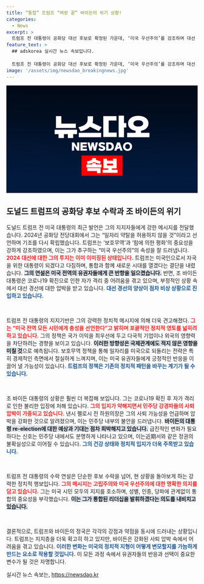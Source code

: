 ```yaml
---
title: “통합” 트럼프 “벼랑 끝” 바이든의 위기 상황!
categories:
  - News
excerpt: >
  트럼프 전 대통령이 공화당 대선 후보로 확정된 가운데, ‘미국 우선주의’를 강조하며 대선 출마를 선언했다. 반면, 바이든 대통령은 코로나19 확진으로 자택 격리 중이며 사퇴 압박에 시달리고 있다. 정치 지각변동이 예고된다!
feature_text: >
  ## adskorea 실시간 뉴스 속보입니다.

  트럼프 전 대통령이 공화당 대선 후보로 확정된 가운데, ‘미국 우선주의’를 강조하며 대선 출마를 선언했다. 반면, 바이든 대통령은 코로나19 확진으로 자택 격리 중이며 사퇴 압박에 시달리고 있다. 정치 지각변동이 예고된다!
image: '/assets/img/newsdao_breakingnews.jpg'
---
```


<p><img src="/assets/img/newsdao_breakingnews.jpg" alt="adskorea 속보" /></p>

<h2 data-ke-size="size26">도널드 트럼프의 공화당 후보 수락과 조 바이든의 위기</h2>

<p data-ke-size="size16">도널드 트럼프 전 미국 대통령의 최근 발언은 그의 지지자들에게 강한 메시지를 전달했습니다. 2024년 공화당 전당대회에서 그는 “일자리 약탈을 허용하지 않을 것”이라고 선언하며 기조를 다시 확립했습니다. 트럼프는 ‘보호무역’과 ‘힘에 의한 평화’의 중요성을 강하게 강조하였으며, 이는 그가 추구하는 “미국 우선주의”의 속성을 잘 드러냅니다. <b><span style="color: #ee2323;">2024 대선에 대한 그의 투지는 이미 이미징된 상태입니다.</span></b> 트럼프는 미국인으로서 자국을 위한 대통령이 되겠다고 다짐하며, 통합과 함께 새로운 시대를 열겠다는 결단을 내렸습니다. <b><span style="background-color: #21538527;">그의 연설은 미국 전역의 유권자들에게 큰 반향을 일으켰습니다.</span></b> 반면, 조 바이든 대통령은 코로나19 확진으로 인한 자가 격리 중 어려움을 겪고 있으며, 부정적인 상황 속에서 대선 경선에 대한 압박을 받고 있습니다. <b><span style="color: #1a5490;">대선 경선의 양상이 점차 비상 상황으로 진입하고 있습니다.</span></b></p>

<p data-ke-size="size16">&nbsp;</p>

<p>트럼프 전 대통령의 지지기반은 그의 강력한 정치적 메시지에 의해 더욱 견고해졌다. <b><span style="color: #ee2323;">그는 “미국 전역 모든 시민에게 충성을 선언한다”고 밝히며 포괄적인 정치적 영토를 넓히려 하고 있습니다.</span></b> 그의 정책은 국가 이익을 최우선에 두고 다국적 기업이나 외국의 영향력을 차단하려는 경향을 보이고 있습니다. <b><span style="background-color: #21538527;">이러한 방향성은 국제관계에도 적지 않은 영향을 미칠 것</span></b>으로 예측됩니다. 보호무역 정책을 통해 일자리를 미국으로 되돌리는 전략은 특히 경제적인 측면에서 절실하게 느껴지며, 이는 미국 유권자들에게 긍정적인 반응을 이끌어 낼 가능성이 있습니다. <b><span style="color: #1a5490;">트럼프의 정책은 기존의 정치적 패턴을 바꾸는 계기가 될 수 있습니다.</span></b></p>

<p data-ke-size="size16">&nbsp;</p>

<p>조 바이든 대통령의 상황은 훨씬 더 복잡해 보입니다. 그는 코로나19 확진 후 자가 격리로 인한 불리한 입장에 처해 있습니다. <b><span style="color: #ee2323;">그의 입지가 약해지면서 민주당 강경파들의 사퇴 압박이 가중되고 있습니다.</span></b> 낸시 펠로시 전 하원의장은 그의 사퇴 가능성을 언급하며 압박을 강화한 것으로 알려졌으며, 이는 민주당 내부의 불안을 드러냅니다. <b><span style="background-color: #21538527;">바이든의 대통령 re-election에 대한 예상과 기대는 점차 희박해지고 있습니다.</span></b> 급진적인 변화가 필요하다는 신호는 민주당 내에서도 분명하게 나타나고 있으며, 이는近期서와 같은 정권의 불확실성으로 이어질 수 있습니다. <b><span style="color: #1a5490;">그의 건강 상태와 정치적 입지가 더욱 주목받고 있습니다.</span></b></p>

<p data-ke-size="size16">&nbsp;</p>

<p>트럼프 전 대통령의 수락 연설은 단순한 후보 수락을 넘어, 현 상황을 돌아보게 하는 강력한 정치적 행보입니다. <b><span style="color: #ee2323;">그의 메시지는 고립주의와 미국 우선주의에 대한 명확한 의지를 담고 있습니다.</span></b> 그는 미국 시민 모두의 지지를 호소하며, 성별, 인종, 당파에 관계없이 통합의 중요성을 부각했습니다. <b><span style="background-color: #21538527;">이는 그가 통합된 리더십을 발휘하겠다는 의도를 내비치고 있습니다.</span></b> </p>

<p data-ke-size="size16">&nbsp;</p>

<p>결론적으로, 트럼프와 바이든의 정국은 각각의 강점과 약점을 동시에 드러내는 상황입니다. 트럼프는 지지층을 더욱 확고히 하고 있지만, 바이든은 강화된 사퇴 압박 속에서 어려움을 겪고 있습니다. <b><span style="color: #1a5490;">이러한 변화는 미국의 정치적 지형이 어떻게 변모할지를 가늠하게 만드는 요소로 작용할 것입니다.</span></b> 이 모든 과정 속에서 유권자들의 반응과 선택이 중요한 변수가 될 것은 자명합니다.</p>
실시간 뉴스 속보는, <a href="https://newsdao.kr" rel="dofollow">https://newsdao.kr</a>


